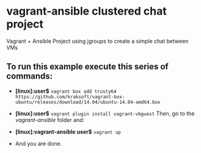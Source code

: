 # vagrant-ansible clustered chat project
Vagrant + Ansible Project using jgroups to create a simple chat between VMs

## To run this example execute this series of commands:
- **[linux]:user$** `vagrant box add trusty64 https://github.com/kraksoft/vagrant-box-ubuntu/releases/download/14.04/ubuntu-14.04-amd64.box`
- **[linux]:user$** `vagrant plugin install vagrant-vbguest`
Then, go to the *vagrant-ansible* folder and:
- **[linux]:vagrant-ansible user$** `vagrant up`

- And you are done.
